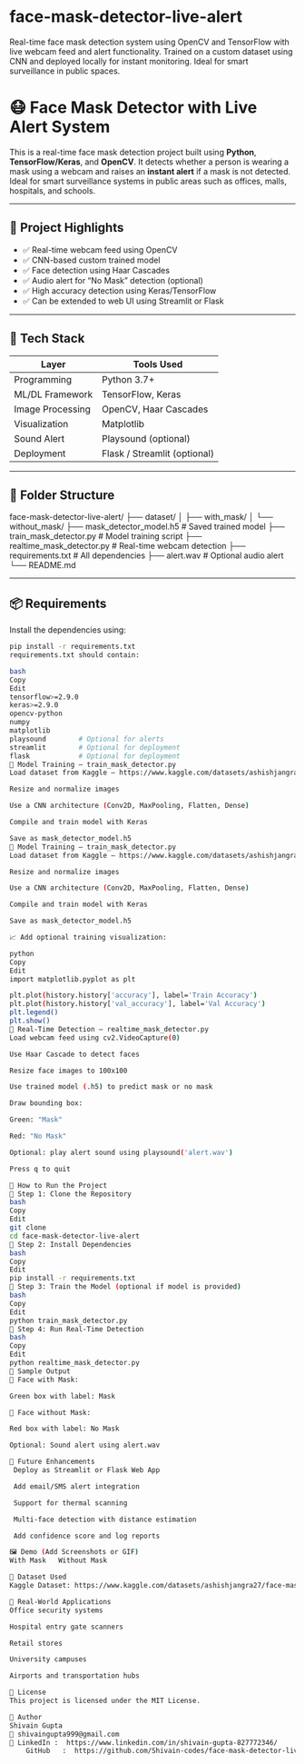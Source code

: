 # face-mask-detector-live-alert
Real-time face mask detection system using OpenCV and TensorFlow with live webcam feed and alert functionality. Trained on a custom dataset using CNN and deployed locally for instant monitoring. Ideal for smart surveillance in public spaces.

# 😷 Face Mask Detector with Live Alert System

This is a real-time face mask detection project built using **Python**, **TensorFlow/Keras**, and **OpenCV**. It detects whether a person is wearing a mask using a webcam and raises an **instant alert** if a mask is not detected. Ideal for smart surveillance systems in public areas such as offices, malls, hospitals, and schools.

---

## 📌 Project Highlights

- ✅ Real-time webcam feed using OpenCV
- ✅ CNN-based custom trained model
- ✅ Face detection using Haar Cascades
- ✅ Audio alert for “No Mask” detection (optional)
- ✅ High accuracy detection using Keras/TensorFlow
- ✅ Can be extended to web UI using Streamlit or Flask

---

## 🧠 Tech Stack

| Layer            | Tools Used                             |
|------------------|-----------------------------------------|
| Programming      | Python 3.7+                             |
| ML/DL Framework  | TensorFlow, Keras                       |
| Image Processing | OpenCV, Haar Cascades                   |
| Visualization    | Matplotlib                             |
| Sound Alert      | Playsound (optional)                    |
| Deployment       | Flask / Streamlit (optional)            |

---

## 📁 Folder Structure

face-mask-detector-live-alert/
├── dataset/
│ ├── with_mask/
│ └── without_mask/
├── mask_detector_model.h5 # Saved trained model
├── train_mask_detector.py # Model training script
├── realtime_mask_detector.py # Real-time webcam detection
├── requirements.txt # All dependencies
├── alert.wav # Optional audio alert
└── README.md

---

## 📦 Requirements

Install the dependencies using:
```bash
pip install -r requirements.txt
requirements.txt should contain:

bash
Copy
Edit
tensorflow>=2.9.0
keras>=2.9.0
opencv-python
numpy
matplotlib
playsound        # Optional for alerts
streamlit        # Optional for deployment
flask            # Optional for deployment
🧠 Model Training — train_mask_detector.py
Load dataset from Kaggle – https://www.kaggle.com/datasets/ashishjangra27/face-mask-12k-images-dataset/data

Resize and normalize images

Use a CNN architecture (Conv2D, MaxPooling, Flatten, Dense)

Compile and train model with Keras

Save as mask_detector_model.h5
🧠 Model Training — train_mask_detector.py
Load dataset from Kaggle – https://www.kaggle.com/datasets/ashishjangra27/face-mask-12k-images-dataset/data

Resize and normalize images

Use a CNN architecture (Conv2D, MaxPooling, Flatten, Dense)

Compile and train model with Keras

Save as mask_detector_model.h5

📈 Add optional training visualization:

python
Copy
Edit
import matplotlib.pyplot as plt

plt.plot(history.history['accuracy'], label='Train Accuracy')
plt.plot(history.history['val_accuracy'], label='Val Accuracy')
plt.legend()
plt.show()
🎥 Real-Time Detection — realtime_mask_detector.py
Load webcam feed using cv2.VideoCapture(0)

Use Haar Cascade to detect faces

Resize face images to 100x100

Use trained model (.h5) to predict mask or no mask

Draw bounding box:

Green: "Mask"

Red: "No Mask"

Optional: play alert sound using playsound('alert.wav')

Press q to quit

🚀 How to Run the Project
🔹 Step 1: Clone the Repository
bash
Copy
Edit
git clone 
cd face-mask-detector-live-alert
🔹 Step 2: Install Dependencies
bash
Copy
Edit
pip install -r requirements.txt
🔹 Step 3: Train the Model (optional if model is provided)
bash
Copy
Edit
python train_mask_detector.py
🔹 Step 4: Run Real-Time Detection
bash
Copy
Edit
python realtime_mask_detector.py
🧪 Sample Output
👤 Face with Mask:

Green box with label: Mask

🚫 Face without Mask:

Red box with label: No Mask

Optional: Sound alert using alert.wav

🎯 Future Enhancements
 Deploy as Streamlit or Flask Web App

 Add email/SMS alert integration

 Support for thermal scanning

 Multi-face detection with distance estimation

 Add confidence score and log reports

🖼️ Demo (Add Screenshots or GIF)
With Mask	Without Mask

🔗 Dataset Used
Kaggle Dataset: https://www.kaggle.com/datasets/ashishjangra27/face-mask-12k-images-dataset/data

💼 Real-World Applications
Office security systems

Hospital entry gate scanners

Retail stores

University campuses

Airports and transportation hubs

📜 License
This project is licensed under the MIT License.

🙌 Author
Shivain Gupta
📧 shivaingupta999@gmail.com
🔗 LinkedIn :  https://www.linkedin.com/in/shivain-gupta-827772346/
    GitHub   :  https://github.com/Shivain-codes/face-mask-detector-live-alert
    
